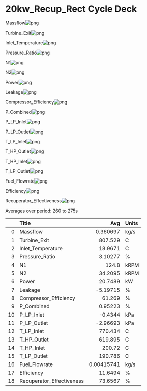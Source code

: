 #  20kw_Recup_Rect Cycle Deck


Massflow![png](figs/Massflow.png)

Turbine_Exit![png](figs/Turbine_Exit.png)

Inlet_Temperature![png](figs/Inlet_Temperature.png)

Pressure_Ratio![png](figs/Pressure_Ratio.png)

N1![png](figs/N1.png)

N2![png](figs/N2.png)

Power![png](figs/Power.png)

Leakage![png](figs/Leakage.png)

Compressor_Efficiency![png](figs/Compressor_Efficiency.png)

P_Combined![png](figs/P_Combined.png)

P_LP_Inlet![png](figs/P_LP_Inlet.png)

P_LP_Outlet![png](figs/P_LP_Outlet.png)

T_LP_Inlet![png](figs/T_LP_Inlet.png)

T_HP_Outlet![png](figs/T_HP_Outlet.png)

T_HP_Inlet![png](figs/T_HP_Inlet.png)

T_LP_Outlet![png](figs/T_LP_Outlet.png)

Fuel_Flowrate![png](figs/Fuel_Flowrate.png)

Efficiency![png](figs/Efficiency.png)

Recuperator_Effectiveness![png](figs/Recuperator_Effectiveness.png)



 Averages over period: 260 to 275s

|    | Title                     |          Avg | Units   |
|---:|:--------------------------|-------------:|:--------|
|  0 | Massflow                  |   0.360697   | kg/s    |
|  1 | Turbine_Exit              | 807.529      | C       |
|  2 | Inlet_Temperature         |  18.9671     | C       |
|  3 | Pressure_Ratio            |   3.10277    | %       |
|  4 | N1                        | 124.8        | kRPM    |
|  5 | N2                        |  34.2095     | kRPM    |
|  6 | Power                     |  20.7489     | kW      |
|  7 | Leakage                   |  -5.19715    | %       |
|  8 | Compressor_Efficiency     |  61.269      | %       |
|  9 | P_Combined                |   0.95223    | %       |
| 10 | P_LP_Inlet                |  -0.4344     | kPa     |
| 11 | P_LP_Outlet               |  -2.96693    | kPa     |
| 12 | T_LP_Inlet                | 770.434      | C       |
| 13 | T_HP_Outlet               | 619.895      | C       |
| 14 | T_HP_Inlet                | 200.72       | C       |
| 15 | T_LP_Outlet               | 190.786      | C       |
| 16 | Fuel_Flowrate             |   0.00415741 | kg/s    |
| 17 | Efficiency                |  11.6494     | %       |
| 18 | Recuperator_Effectiveness |  73.6567     | %       |